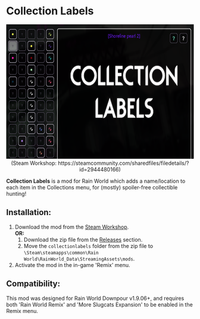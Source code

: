 # Collection Labels
<p align="center">
  <img width="640" height="360" src="CollectionLabels/thumbnail.png">
  <br/>
  (Steam Workshop: https://steamcommunity.com/sharedfiles/filedetails/?id=2944480166)
</p>

**Collection Labels** is a mod for Rain World which adds a name/location to each item in the Collections menu, for (mostly) spoiler-free collectible hunting!

## Installation:
1. Download the mod from the [Steam Workshop](https://steamcommunity.com/sharedfiles/filedetails/?id=2944480166).\
**OR:**
    1. Download the zip file from the [Releases](https://github.com/SabreML/CollectionLabels/releases) section.
    2. Move the `collectionlabels` folder from the zip file to `\Steam\steamapps\common\Rain World\RainWorld_Data\StreamingAssets\mods`.
2. Activate the mod in the in-game 'Remix' menu.

## Compatibility:
This mod was designed for Rain World Downpour v1.9.06+, and requires both 'Rain World Remix' and 'More Slugcats Expansion' to be enabled in the Remix menu.
